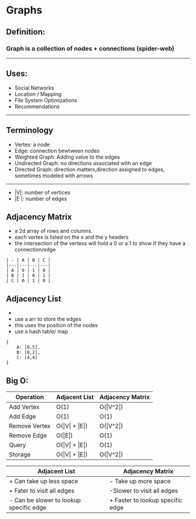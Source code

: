 # Graphs

## Definition:

### Graph is a collection of nodes + connections (spider-web)

---

## Uses:

- Social Networks
- Location / Mapping
- File System Optimizations
- Recommendations

---

## Terminology

- Vertex: a node
- Edge: connection bewtween nodes
- Weighted Graph: Adding value to the edges
- Undirected Graph: no directions associated with an edge
- Directed Graph: direction matters,direction assigned to edges, sometimes modeled with arrows

---

- |V|: number of vertices
- |E |: number of edges

## Adjacency Matrix

- a 2d array of rows and columns.
- each vertex is listed on the x and the y headers
- the intersection of the vertexs will hold a 0 or a 1 to show if they have a connection/edge

```
| - | A | B | C |
|---|---|---|---|
| A | 0 | 1 | 0 |
| B | 1 | 0 | 1 |
| C | 0 | 1 | 0 |
```

## Adjacency List

-
- use a arr to store the edges
- this uses the position of the nodes
- use a hash table/ map

```
{
    A: [0,5],
    B: [0,2],
    C: [4,4]
}
```

## Big O:

| Operation     | Adjacent List    | Adjacency Matrix |
| ------------- | ---------------- | ---------------- |
| Add Vertex    | O(1)             | O(\|V^2\|)       |
| Add Edge      | O(1)             | O(1)             |
| Remove Vertex | O(\|V\| + \|E\|) | O(\|V^2\|)       |
| Remove Edge   | O(\|E\|)         | O(1)             |
| Query         | O(\|V\| + \|E\|) | O(1)             |
| Storage       | O(\|V\| + \|E\|) | O(\|V^2\|)       |

| Adjacent List                           | Adjacency Matrix                 |
| --------------------------------------- | -------------------------------- |
| + Can take up less space                | - Take up more space             |
| + Fater to visit all edges              | -Slower to visit all edges       |
| - Can be slower to lookup specific edge | + Faster to lookup specific edge |
